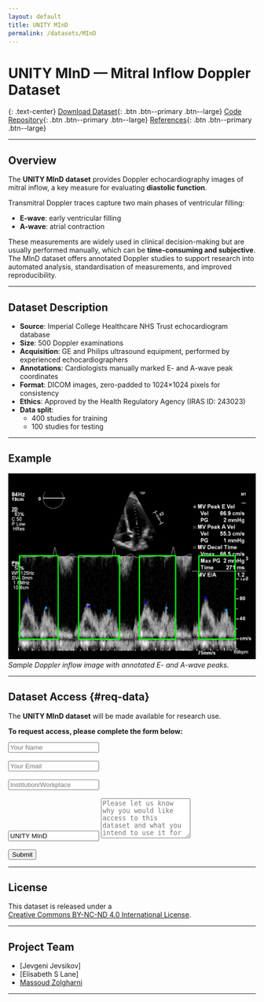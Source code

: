 ```yaml
---
layout: default
title: UNITY MInD
permalink: /datasets/MInD
---
```


<link rel="stylesheet" href="{{ '/assets/css/datasets.css' | relative_url }}">

<div class="page-wrap" markdown="1">

# UNITY MInD — Mitral Inflow Doppler Dataset

{: .text-center}
[Download Dataset](#req-data){: .btn .btn--primary .btn--large}
[Code Repository](#code-repo){: .btn .btn--primary .btn--large}
[References](#reference){: .btn .btn--primary .btn--large}

---

## Overview

The **UNITY MInD dataset** provides Doppler echocardiography images of mitral inflow, a key measure for evaluating **diastolic function**.  

Transmitral Doppler traces capture two main phases of ventricular filling:  
- **E-wave**: early ventricular filling  
- **A-wave**: atrial contraction  

These measurements are widely used in clinical decision-making but are usually performed manually, which can be **time-consuming and subjective**.  
The MInD dataset offers annotated Doppler studies to support research into automated analysis, standardisation of measurements, and improved reproducibility.

---

## Dataset Description

- **Source**: Imperial College Healthcare NHS Trust echocardiogram database  
- **Size**: 500 Doppler examinations  
- **Acquisition**: GE and Philips ultrasound equipment, performed by experienced echocardiographers  
- **Annotations**: Cardiologists manually marked E- and A-wave peak coordinates  
- **Format**: DICOM images, zero-padded to 1024×1024 pixels for consistency  
- **Ethics**: Approved by the Health Regulatory Agency (IRAS ID: 243023)  
- **Data split**:  
  - 400 studies for training  
  - 100 studies for testing  

---

## Example

![Mitral inflow example](/assets/images/datasets/MInD/dataset_sample2.png)  
*Sample Doppler inflow image with annotated E- and A-wave peaks.*

---

## Dataset Access {#req-data}

The **UNITY MInD dataset** will be made available for research use.  

**To request access, please complete the form below:**  

<form action="https://formspree.io/f/xvojdbaa" method="POST">
  <input type="text" name="name" placeholder="Your Name" required><br><br>
  <input type="email" name="email" placeholder="Your Email" required><br><br>
  <input type="text" name="institution" placeholder="Institution/Workplace" required><br><br>
  <input type="text" name="dataset" value="UNITY MInD" readonly>
  <textarea name="message" rows="5" placeholder="Please let us know why you would like access to this dataset and what you intend to use it for" required></textarea><br><br>
  <button type="submit" class="btn btn--primary btn--large">Submit</button>
</form>

---

## License

This dataset is released under a  
[Creative Commons BY-NC-ND 4.0 International License](http://creativecommons.org/licenses/by-nc-nd/4.0/).

---

## Project Team

- [Jevgeni Jevsikov] 
- [Elisabeth S Lane]  
- [Massoud Zolgharni](https://www.uwl.ac.uk/staff/massoud-zolgharni)  

---
<!-- 
## References {#reference}

- Lane, E. S., Jevsikov, J., Azarmehr, N., Cole, G. D., Francis, D. P., & Zolgharni, M.  
*Automated analysis of mitral inflow Doppler using deep learning.*  
(Full reference to be added once publication is available.) -->

</div>


<!-- ---
layout: default
title: UNITY EchoTDI
permalink: /datasets/MInD
---

<link rel="stylesheet" href="{{ '/assets/css/datasets.css' | relative_url }}">

<div class="page-wrap" markdown="1">


# UNITY MInD — Automated Analysis of Mitral Inflow Doppler

{: .text-center}
[Download Datasets](#req-data){: .btn .btn--primary .btn--large}
[Code Repositories ](#code-repo){: .btn .btn--primary .btn--large}
[Go directly to References](#reference){: .btn .btn--primary .btn--large}


## Abstract

Doppler echocardiography is commonly used for functional assessment of heart valves such as the mitral valve.  
Currently, the measurements are made manually, which is a **laborious and subjective process**.  

We have demonstrated the feasibility of using **convolutional neural networks (CNNs)** to fully automate the process of mitral valve inflow measurements. Experiments show that the automated system yields **comparable performance to human experts**.

---

## Introduction

Transmitral Doppler echocardiography has become the **primary mode of noninvasive assessment** of diastolic filling and function.  

The transmitral Doppler velocity profile has two distinct components:  
- **E-wave** (early ventricular filling)  
- **A-wave** (atrial ventricular filling)  

Accurate analysis of these Doppler traces is critical. Current clinical practice requires manual measurements, which results in high intra- and inter-observer variability.  

Automated systems can:  
- Standardise measurement protocols  
- Reduce time spent on manual analysis  
- Improve clinical workflow  

![Mitral inflow example](/assets/images/datasets/MInD/dataset_sample2.png)

---

## Method

A random sample of **500 echocardiographic examinations** was extracted from **Imperial College Healthcare NHS Trust’s echocardiogram database**.  

- Images acquired by experienced echocardiographers using **GE** and **Philips** ultrasound equipment.  
- Ethical approval obtained from the Health Regulatory Agency (IRAS ID: **243023**).  
- **Manual annotation**: cardiologists marked E- and A-wave peak coordinates.  
- Images (various sizes) were **zero-padded to 1024×1024 pixels**.  
- **400 images** used for training, **100 images** for testing.  

### Deep learning pipeline (Figure 1):
1. **Input**: Original Doppler image (no preprocessing).  
2. **Faster-RCNN**: Detects and isolates individual heartbeats.  
3. **Non-maximum suppression**: Filters overlapping bounding boxes.  
4. **Landmark detection model** (Convolutional Pose Machines, Wei et al. 2016): Predicts E- and A-wave heatmaps.  
5. Extracted **E- and A-wave peaks** from heatmaps.  
6. Overlay peak velocities back onto Doppler image.  

Framework: **TensorFlow**, GPU: **NVIDIA RTX3090**.  

![Pipeline](/assets/images/datasets/MInD/Pipeline_new.png)  
*Figure 1: Deep learning pipeline for automated Mitral Inflow analysis.*

---

## Results

- **Bland-Altman plots** (Figure 2) show bias <1 cm/s between automated vs. expert measurements for both E- and A-wave peaks.  
- Patient-by-patient analysis: Slightly higher SD for A-wave → harder to detect than E-wave.  
- **Datasets, code, and trained models are freely available** for future benchmarking.  

![Results](/assets/images/datasets/MInD/BAplots.png)  
*Figure 2: Bland-Altman plots for automated vs. manual measurements.*

---

## Request Dataset Access {#req-data}

We aim to make the **UNITY MInD dataset** available for research purposes soon.  

**If you wish to request access, please complete the form below:**  

<form action="https://formspree.io/f/xvojdbaa" method="POST">
  <input type="text" name="name" placeholder="Your Name" required><br><br>
  <input type="email" name="email" placeholder="Your Email" required><br><br>
  <input type="text" name="institution" placeholder="Institution/Workplace" required><br><br>
  <input type="text" name="dataset" value="Mitral Inflow Doppler (UNITY MInD)" readonly>
  <textarea name="message" rows="5" placeholder="Please let us know why you would like access to this dataset and what you intend to use it for" required></textarea><br><br>
  <button type="submit" class="btn btn--primary btn--large">Submit</button>


</form>


---

## Project Team

- [Jevgeni Jevsikov](https://twitter.com/intsav_?lang=en-gb)  
- [Elisabeth S Lane](https://elisabethlane.github.io/)  
- [Massoud Zolgharni](https://www.uwl.ac.uk/staff/massoud-zolgharni)  

--- -->
